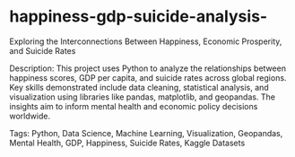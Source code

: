 # happiness-gdp-suicide-analysis-
Exploring the Interconnections Between Happiness, Economic Prosperity, and Suicide Rates

Description:
This project uses Python to analyze the relationships between happiness scores, GDP per capita, and suicide rates across global regions. Key skills demonstrated include data cleaning, statistical analysis, and visualization using libraries like pandas, matplotlib, and geopandas. The insights aim to inform mental health and economic policy decisions worldwide.

Tags:
Python, Data Science, Machine Learning, Visualization, Geopandas, Mental Health, GDP, Happiness, Suicide Rates, Kaggle Datasets
